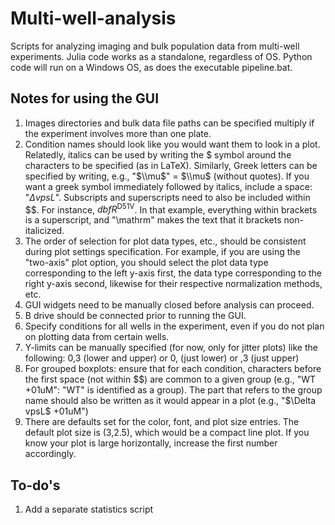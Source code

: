 # Multi-well-analysis
Scripts for analyzing imaging and bulk population data from multi-well experiments. Julia code works as a standalone, regardless of OS. Python code will run on a Windows OS, as does the executable pipeline.bat. 

## Notes for using the GUI
1. Images directories and bulk data file paths can be specified multiply if the experiment involves more than one plate. 
2. Condition names should look like you would want them to look in a plot. Relatedly, italics can be used by writing the $ symbol around the characters to be specified (as in LaTeX). Similarly, Greek letters can be specified by writing, e.g., "$\\mu$" = $\\mu$ (without quotes). If you want a greek symbol immediately followed by italics, include a space: "$\Delta vpsL$". Subscripts and superscripts need to also be included within $$. For instance, $dbfR^{\mathrm{D51V}}$. In that example,
   everything within brackets is a superscript, and "\mathrm" makes the text that it brackets non-italicized.
3. The order of selection for plot data types, etc., should be consistent during plot settings specification. For example, if you are using the "two-axis" plot option, you should select the plot data type corresponding to the left y-axis first, the data type corresponding to the right y-axis second, likewise for their respective normalization methods, etc.
4. GUI widgets need to be manually closed before analysis can proceed.
5. B drive should be connected prior to running the GUI.
6. Specify conditions for all wells in the experiment, even if you do not plan on plotting data from certain wells.
7. Y-limits can be manually specified (for now, only for jitter plots) like the following: 0,3 (lower and upper) or 0, (just lower) or ,3 (just upper)
8. For grouped boxplots: ensure that for each condition, characters before the first space (not within $$) are common to a given group (e.g., "WT +01uM": "WT" is identified as a group). The part that refers to the group name should also be written as it would appear in a plot (e.g., "$\Delta vpsL$ +01uM")  
9. There are defaults set for the color, font, and plot size entries. The default plot size is (3,2.5), which would be a compact line plot. If you know your plot is large horizontally, increase the first number accordingly.

## To-do's
1. Add a separate statistics script
